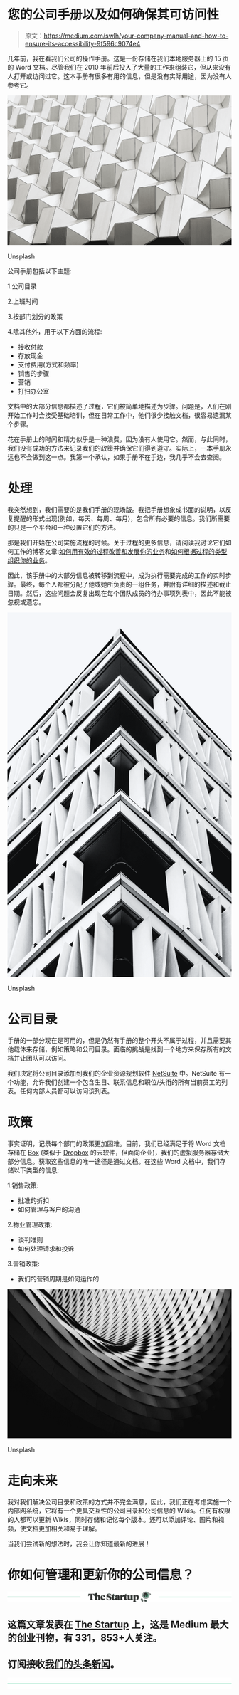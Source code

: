 # 您的公司手册以及如何确保其可访问性

> 原文：<https://medium.com/swlh/your-company-manual-and-how-to-ensure-its-accessibility-9f596c9074e4>

几年前，我在看我们公司的操作手册。这是一份存储在我们本地服务器上的 15 页的 Word 文档。尽管我们在 2010 年前后投入了大量的工作来组装它，但从来没有人打开或访问过它。这本手册有很多有用的信息，但是没有实际用途，因为没有人参考它。

![](img/c654595c9e9d78714d3af9f14f11ae03.png)

Unsplash

公司手册包括以下主题:

1.公司目录

2.上班时间

3.按部门划分的政策

4.除其他外，用于以下方面的流程:

*   接收付款
*   存放现金
*   支付费用(方式和频率)
*   销售的步骤
*   营销
*   打扫办公室

文档中的大部分信息都描述了过程，它们被简单地描述为步骤。问题是，人们在刚开始工作时会接受基础培训，但在日常工作中，他们很少接触文档，很容易遗漏某个步骤。

花在手册上的时间和精力似乎是一种浪费，因为没有人使用它。然而，与此同时，我们没有成功的方法来记录我们的政策并确保它们得到遵守。实际上，一本手册永远也不会做到这一点。我第一个承认，如果手册不在手边，我几乎不会去查阅。

# 处理

我突然想到，我们需要的是我们手册的现场版。我把手册想象成书面的说明，以反复提醒的形式出现(例如，每天、每周、每月)，包含所有必要的信息。我们所需要的只是一个平台和一种设置它们的方法。

那是我们开始在公司实施流程的时候。关于过程的更多信息，请阅读我讨论它们如何工作的博客文章:[如何用有效的过程改善和发展你的业务](http://www.growbusinessblog.com/blog/how-to-improve-and-grow-your-business-with-effective-processes)和[如何根据过程的类型组织你的业务](http://www.growbusinessblog.com/blog/organize-by-process-type)。

因此，该手册中的大部分信息被转移到流程中，成为执行需要完成的工作的实时步骤。最终，每个人都被分配了他或她所负责的一组任务，并附有详细的描述和截止日期。然后，这些问题会反复出现在每个团队成员的待办事项列表中，因此不能被忽视或遗忘。

![](img/e8d5b89f4d7800dced9a71aaf5296deb.png)

Unsplash

# 公司目录

手册的一部分现在是可用的，但是仍然有手册的整个开头不属于过程，并且需要其他载体来存储，例如策略和公司目录。面临的挑战是找到一个地方来保存所有的文档并让团队可以访问。

我们决定将公司目录添加到我们的企业资源规划软件 [NetSuite](http://www.netsuite.com/portal/home.shtml) 中。NetSuite 有一个功能，允许我们创建一个包含生日、联系信息和职位/头衔的所有当前员工的列表。任何内部人员都可以访问该列表。

# 政策

事实证明，记录每个部门的政策更加困难。目前，我们已经满足于将 Word 文档存储在 [Box](http://www.box.com) (类似于 [Dropbox](http://www.dropbox.com) 的云软件，但面向企业)，我们的虚拟服务器存储大部分信息。获取这些信息的唯一途径是通过文档。在这些 Word 文档中，我们存储以下类型的信息:

1.销售政策:

*   批准的折扣
*   如何管理与客户的沟通

2.物业管理政策:

*   谈判准则
*   如何处理请求和投诉

3.营销政策:

*   我们的营销周期是如何运作的

![](img/d6475f31a5cc0427146c5f11adf28fe3.png)

Unsplash

# 走向未来

我对我们解决公司目录和政策的方式并不完全满意，因此，我们正在考虑实施一个内部网系统，它将有一个更具交互性的公司目录和公司信息的 Wikis。任何有权限的人都可以更新 Wikis，同时存储和记忆每个版本。还可以添加评论、图片和视频，使文档更加相关和易于理解。

当我们尝试新的想法时，我会让你知道最新的进展！

# 你如何管理和更新你的公司信息？

[![](img/308a8d84fb9b2fab43d66c117fcc4bb4.png)](https://medium.com/swlh)

## 这篇文章发表在 [The Startup](https://medium.com/swlh) 上，这是 Medium 最大的创业刊物，有 331，853+人关注。

## 订阅接收[我们的头条新闻](http://growthsupply.com/the-startup-newsletter/)。

[![](img/b0164736ea17a63403e660de5dedf91a.png)](https://medium.com/swlh)